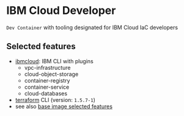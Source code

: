 # IBM Cloud Developer

`Dev Container` with tooling designated for IBM Cloud IaC developers

## Selected features

* [ibmcloud](https://cloud.ibm.com/docs/cli): IBM CLI with plugins
  * vpc-infrastructure
  * cloud-object-storage
  * container-registry
  * container-service
  * cloud-databases
* [terraform](https://developer.hashicorp.com/terraform/cli) CLI (version: `1.5.7-1`)
* see also [base image selected features](../base/README.md#selected-features)